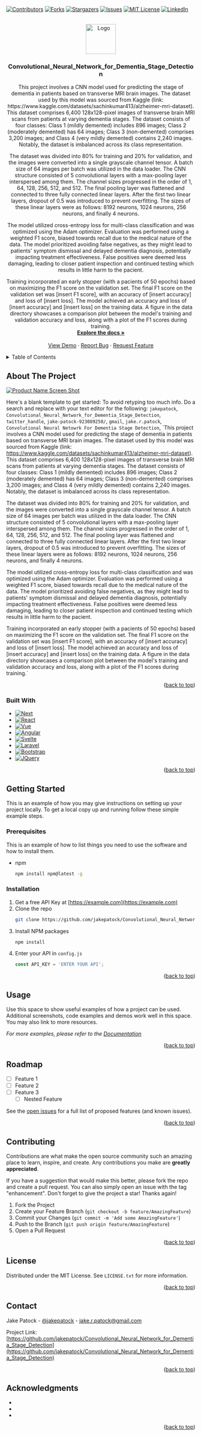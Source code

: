 <!-- Improved compatibility of back to top link: See: https://github.com/othneildrew/Best-README-Template/pull/73 -->
<a name="readme-top"></a>
<!--
*** Thanks for checking out the Best-README-Template. If you have a suggestion
*** that would make this better, please fork the repo and create a pull request
*** or simply open an issue with the tag "enhancement".
*** Don't forget to give the project a star!
*** Thanks again! Now go create something AMAZING! :D
-->



<!-- PROJECT SHIELDS -->
<!--
*** I'm using markdown "reference style" links for readability.
*** Reference links are enclosed in brackets [ ] instead of parentheses ( ).
*** See the bottom of this document for the declaration of the reference variables
*** for contributors-url, forks-url, etc. This is an optional, concise syntax you may use.
*** https://www.markdownguide.org/basic-syntax/#reference-style-links
-->
[![Contributors][contributors-shield]][contributors-url]
[![Forks][forks-shield]][forks-url]
[![Stargazers][stars-shield]][stars-url]
[![Issues][issues-shield]][issues-url]
[![MIT License][license-shield]][license-url]
[![LinkedIn][linkedin-shield]][linkedin-url]



<!-- PROJECT LOGO -->
<br />
<div align="center">
  <a href="https://github.com/jakepatock/Convolutional_Neural_Network_for_Dementia_Stage_Detection">
    <img src="images/logo.png" alt="Logo" width="80" height="80">
  </a>

<h3 align="center">Convolutional_Neural_Network_for_Dementia_Stage_Detection</h3>

  <p align="center">
    This project involves a CNN model used for predicting the stage of dementia in patients based on transverse MRI brain images. The dataset used by this model was sourced from Kaggle (link: https://www.kaggle.com/datasets/sachinkumar413/alzheimer-mri-dataset). This dataset comprises 6,400 128x128-pixel images of transverse brain MRI scans from patients at varying dementia stages. The dataset consists of four classes: Class 1 (mildly demented) includes 896 images; Class 2 (moderately demented) has 64 images; Class 3 (non-demented) comprises 3,200 images; and Class 4 (very mildly demented) contains 2,240 images. Notably, the dataset is imbalanced across its class representation.

The dataset was divided into 80% for training and 20% for validation, and the images were converted into a single grayscale channel tensor. A batch size of 64 images per batch was utilized in the data loader. The CNN structure consisted of 5 convolutional layers with a max-pooling layer interspersed among them. The channel sizes progressed in the order of 1, 64, 128, 256, 512, and 512. The final pooling layer was flattened and connected to three fully connected linear layers. After the first two linear layers, dropout of 0.5 was introduced to prevent overfitting. The sizes of these linear layers were as follows: 8192 neurons, 1024 neurons, 256 neurons, and finally 4 neurons.

The model utilized cross-entropy loss for multi-class classification and was optimized using the Adam optimizer. Evaluation was performed using a weighted F1 score, biased towards recall due to the medical nature of the data. The model prioritized avoiding false negatives, as they might lead to patients' symptom dismissal and delayed dementia diagnosis, potentially impacting treatment effectiveness. False positives were deemed less damaging, leading to closer patient inspection and continued testing which results in little harm to the pacient.

Training incorporated an early stopper (with a pacients of 50 epochs) based on maximizing the F1 score on the validation set. The final F1 score on the validation set was [insert F1 score], with an accuracy of [insert accuracy] and loss of [insert loss]. The model achieved an accuracy and loss of [insert accuracy] and [insert loss] on the training data. A figure in the data directory showcases a comparison plot between the model's training and validation accuracy and loss, along with a plot of the F1 scores during training.
    <br />
    <a href="https://github.com/jakepatock/Convolutional_Neural_Network_for_Dementia_Stage_Detection"><strong>Explore the docs »</strong></a>
    <br />
    <br />
    <a href="https://github.com/jakepatock/Convolutional_Neural_Network_for_Dementia_Stage_Detection">View Demo</a>
    ·
    <a href="https://github.com/jakepatock/Convolutional_Neural_Network_for_Dementia_Stage_Detection/issues">Report Bug</a>
    ·
    <a href="https://github.com/jakepatock/Convolutional_Neural_Network_for_Dementia_Stage_Detection/issues">Request Feature</a>
  </p>
</div>



<!-- TABLE OF CONTENTS -->
<details>
  <summary>Table of Contents</summary>
  <ol>
    <li>
      <a href="#about-the-project">About The Project</a>
      <ul>
        <li><a href="#built-with">Built With</a></li>
      </ul>
    </li>
    <li>
      <a href="#getting-started">Getting Started</a>
      <ul>
        <li><a href="#prerequisites">Prerequisites</a></li>
        <li><a href="#installation">Installation</a></li>
      </ul>
    </li>
    <li><a href="#usage">Usage</a></li>
    <li><a href="#roadmap">Roadmap</a></li>
    <li><a href="#contributing">Contributing</a></li>
    <li><a href="#license">License</a></li>
    <li><a href="#contact">Contact</a></li>
    <li><a href="#acknowledgments">Acknowledgments</a></li>
  </ol>
</details>



<!-- ABOUT THE PROJECT -->
## About The Project

[![Product Name Screen Shot][product-screenshot]](https://example.com)

Here's a blank template to get started: To avoid retyping too much info. Do a search and replace with your text editor for the following: `jakepatock`, `Convolutional_Neural_Network_for_Dementia_Stage_Detection`, `twitter_handle`, `jake-patock-923089250/`, `gmail`, `jake.r.patock`, `Convolutional Neural Netowrk For Dementia Stage Detection`, `This project involves a CNN model used for predicting the stage of dementia in patients based on transverse MRI brain images. The dataset used by this model was sourced from Kaggle (link: https://www.kaggle.com/datasets/sachinkumar413/alzheimer-mri-dataset). This dataset comprises 6,400 128x128-pixel images of transverse brain MRI scans from patients at varying dementia stages. The dataset consists of four classes: Class 1 (mildly demented) includes 896 images; Class 2 (moderately demented) has 64 images; Class 3 (non-demented) comprises 3,200 images; and Class 4 (very mildly demented) contains 2,240 images. Notably, the dataset is imbalanced across its class representation.

The dataset was divided into 80% for training and 20% for validation, and the images were converted into a single grayscale channel tensor. A batch size of 64 images per batch was utilized in the data loader. The CNN structure consisted of 5 convolutional layers with a max-pooling layer interspersed among them. The channel sizes progressed in the order of 1, 64, 128, 256, 512, and 512. The final pooling layer was flattened and connected to three fully connected linear layers. After the first two linear layers, dropout of 0.5 was introduced to prevent overfitting. The sizes of these linear layers were as follows: 8192 neurons, 1024 neurons, 256 neurons, and finally 4 neurons.

The model utilized cross-entropy loss for multi-class classification and was optimized using the Adam optimizer. Evaluation was performed using a weighted F1 score, biased towards recall due to the medical nature of the data. The model prioritized avoiding false negatives, as they might lead to patients' symptom dismissal and delayed dementia diagnosis, potentially impacting treatment effectiveness. False positives were deemed less damaging, leading to closer patient inspection and continued testing which results in little harm to the pacient.

Training incorporated an early stopper (with a pacients of 50 epochs) based on maximizing the F1 score on the validation set. The final F1 score on the validation set was [insert F1 score], with an accuracy of [insert accuracy] and loss of [insert loss]. The model achieved an accuracy and loss of [insert accuracy] and [insert loss] on the training data. A figure in the data directory showcases a comparison plot between the model's training and validation accuracy and loss, along with a plot of the F1 scores during training.`

<p align="right">(<a href="#readme-top">back to top</a>)</p>



### Built With

* [![Next][Next.js]][Next-url]
* [![React][React.js]][React-url]
* [![Vue][Vue.js]][Vue-url]
* [![Angular][Angular.io]][Angular-url]
* [![Svelte][Svelte.dev]][Svelte-url]
* [![Laravel][Laravel.com]][Laravel-url]
* [![Bootstrap][Bootstrap.com]][Bootstrap-url]
* [![JQuery][JQuery.com]][JQuery-url]

<p align="right">(<a href="#readme-top">back to top</a>)</p>



<!-- GETTING STARTED -->
## Getting Started

This is an example of how you may give instructions on setting up your project locally.
To get a local copy up and running follow these simple example steps.

### Prerequisites

This is an example of how to list things you need to use the software and how to install them.
* npm
  ```sh
  npm install npm@latest -g
  ```

### Installation

1. Get a free API Key at [https://example.com](https://example.com)
2. Clone the repo
   ```sh
   git clone https://github.com/jakepatock/Convolutional_Neural_Network_for_Dementia_Stage_Detection.git
   ```
3. Install NPM packages
   ```sh
   npm install
   ```
4. Enter your API in `config.js`
   ```js
   const API_KEY = 'ENTER YOUR API';
   ```

<p align="right">(<a href="#readme-top">back to top</a>)</p>



<!-- USAGE EXAMPLES -->
## Usage

Use this space to show useful examples of how a project can be used. Additional screenshots, code examples and demos work well in this space. You may also link to more resources.

_For more examples, please refer to the [Documentation](https://example.com)_

<p align="right">(<a href="#readme-top">back to top</a>)</p>



<!-- ROADMAP -->
## Roadmap

- [ ] Feature 1
- [ ] Feature 2
- [ ] Feature 3
    - [ ] Nested Feature

See the [open issues](https://github.com/jakepatock/Convolutional_Neural_Network_for_Dementia_Stage_Detection/issues) for a full list of proposed features (and known issues).

<p align="right">(<a href="#readme-top">back to top</a>)</p>



<!-- CONTRIBUTING -->
## Contributing

Contributions are what make the open source community such an amazing place to learn, inspire, and create. Any contributions you make are **greatly appreciated**.

If you have a suggestion that would make this better, please fork the repo and create a pull request. You can also simply open an issue with the tag "enhancement".
Don't forget to give the project a star! Thanks again!

1. Fork the Project
2. Create your Feature Branch (`git checkout -b feature/AmazingFeature`)
3. Commit your Changes (`git commit -m 'Add some AmazingFeature'`)
4. Push to the Branch (`git push origin feature/AmazingFeature`)
5. Open a Pull Request

<p align="right">(<a href="#readme-top">back to top</a>)</p>



<!-- LICENSE -->
## License

Distributed under the MIT License. See `LICENSE.txt` for more information.

<p align="right">(<a href="#readme-top">back to top</a>)</p>



<!-- CONTACT -->
## Contact

Jake Patock - [@jakepatock](https://twitter.com/jakepatock) - jake.r.patock@gmail.com

Project Link: [https://github.com/jakepatock/Convolutional_Neural_Network_for_Dementia_Stage_Detection](https://github.com/jakepatock/Convolutional_Neural_Network_for_Dementia_Stage_Detection)

<p align="right">(<a href="#readme-top">back to top</a>)</p>



<!-- ACKNOWLEDGMENTS -->
## Acknowledgments

* []()
* []()
* []()

<p align="right">(<a href="#readme-top">back to top</a>)</p>



<!-- MARKDOWN LINKS & IMAGES -->
<!-- https://www.markdownguide.org/basic-syntax/#reference-style-links -->
[contributors-shield]: https://img.shields.io/github/contributors/jakepatock/Convolutional_Neural_Network_for_Dementia_Stage_Detection.svg?style=for-the-badge
[contributors-url]: https://github.com/jakepatock/Convolutional_Neural_Network_for_Dementia_Stage_Detection/graphs/contributors
[forks-shield]: https://img.shields.io/github/forks/jakepatock/Convolutional_Neural_Network_for_Dementia_Stage_Detection.svg?style=for-the-badge
[forks-url]: https://github.com/jakepatock/Convolutional_Neural_Network_for_Dementia_Stage_Detection/network/members
[stars-shield]: https://img.shields.io/github/stars/jakepatock/Convolutional_Neural_Network_for_Dementia_Stage_Detection.svg?style=for-the-badge
[stars-url]: https://github.com/jakepatock/Convolutional_Neural_Network_for_Dementia_Stage_Detection/stargazers
[issues-shield]: https://img.shields.io/github/issues/jakepatock/Convolutional_Neural_Network_for_Dementia_Stage_Detection.svg?style=for-the-badge
[issues-url]: https://github.com/jakepatock/Convolutional_Neural_Network_for_Dementia_Stage_Detection/issues
[license-shield]: https://img.shields.io/github/license/jakepatock/Convolutional_Neural_Network_for_Dementia_Stage_Detection.svg?style=for-the-badge
[license-url]: https://github.com/jakepatock/Convolutional_Neural_Network_for_Dementia_Stage_Detection/blob/master/LICENSE
[linkedin-shield]: https://img.shields.io/badge/-LinkedIn-black.svg?style=for-the-badge&logo=linkedin&colorB=555
[linkedin-url]: https://linkedin.com/in/jake-patock-923089250/
[product-screenshot]: images/screenshot.png
[Next.js]: https://img.shields.io/badge/python-3.8%20%7C%203.9%20%7C%203.10-blue
[Next-url]: https://www.python.org
[React.js]: https://img.shields.io/badge/React-20232A?style=for-the-badge&logo=react&logoColor=61DAFB
[React-url]: https://reactjs.org/
[Vue.js]: https://img.shields.io/badge/Vue.js-35495E?style=for-the-badge&logo=vuedotjs&logoColor=4FC08D
[Vue-url]: https://vuejs.org/
[Angular.io]: https://img.shields.io/badge/Angular-DD0031?style=for-the-badge&logo=angular&logoColor=white
[Angular-url]: https://angular.io/
[Svelte.dev]: https://img.shields.io/badge/Svelte-4A4A55?style=for-the-badge&logo=svelte&logoColor=FF3E00
[Svelte-url]: https://svelte.dev/
[Laravel.com]: https://img.shields.io/badge/Laravel-FF2D20?style=for-the-badge&logo=laravel&logoColor=white
[Laravel-url]: https://laravel.com
[Bootstrap.com]: https://img.shields.io/badge/Bootstrap-563D7C?style=for-the-badge&logo=bootstrap&logoColor=white
[Bootstrap-url]: https://getbootstrap.com
[JQuery.com]: https://img.shields.io/badge/jQuery-0769AD?style=for-the-badge&logo=jquery&logoColor=white
[JQuery-url]: https://jquery.com 
